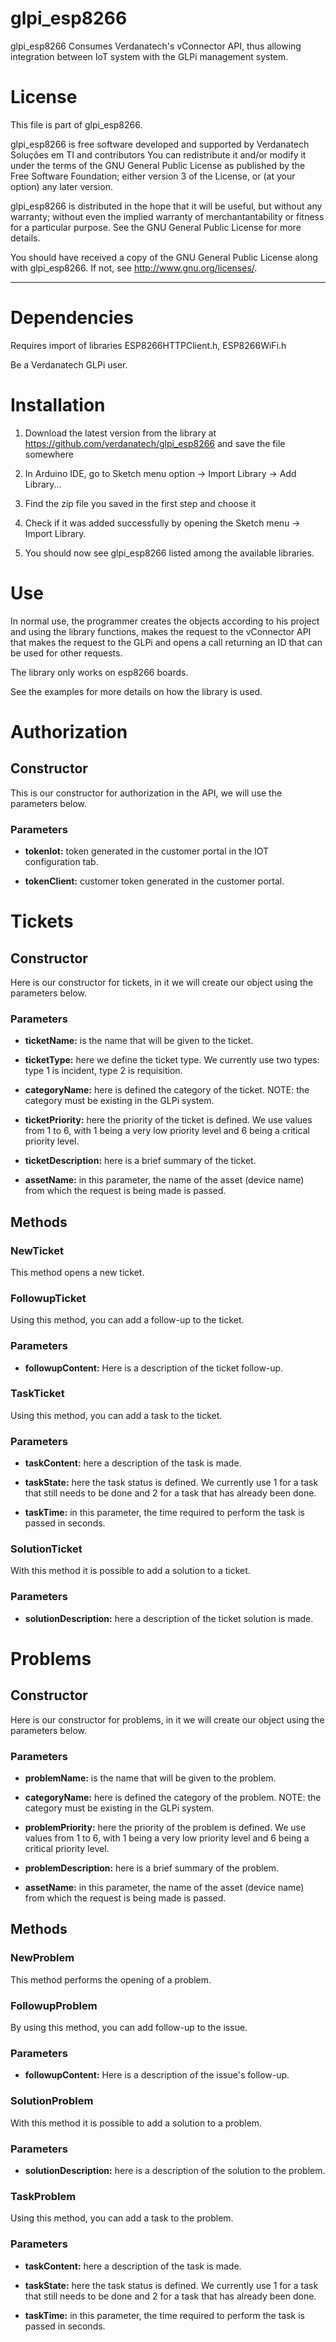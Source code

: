# glpi_esp8266

glpi_esp8266 Consumes Verdanatech's vConnector API, thus allowing integration between IoT system with the GLPi management system.

# License

This file is part of glpi_esp8266.

glpi_esp8266 is free software developed and supported
by Verdanatech Soluções em TI and contributors
You can redistribute it and/or modify
it under the terms of the GNU General Public License as published by
the Free Software Foundation; either version 3 of the License, or
(at your option) any later version.

glpi_esp8266 is distributed in the hope that it will be useful,
but without any warranty; without even the implied warranty of
merchantantability or fitness for a particular purpose.
See the GNU General Public License for more details.

You should have received a copy of the GNU General Public License
along with glpi_esp8266. If not, see <http://www.gnu.org/licenses/>.

---

# Dependencies

Requires import of libraries ESP8266HTTPClient.h, ESP8266WiFi.h

Be a Verdanatech GLPi user.

# Installation

1. Download the latest version from the library at https://github.com/verdanatech/glpi_esp8266 and save the file somewhere

2. In Arduino IDE, go to Sketch menu option -> Import Library -> Add Library...

3. Find the zip file you saved in the first step and choose it

4. Check if it was added successfully by opening the Sketch menu -> Import Library. 

5. You should now see glpi_esp8266 listed among the available libraries.

# Use

In normal use, the programmer creates the objects according to his project and using the library functions, makes the request to the vConnector API that makes the request to the GLPi and opens a call returning an ID that can be used for other requests.

The library only works on esp8266 boards.

See the examples for more details on how the library is used.


# Authorization


## Constructor
This is our constructor for authorization in the API, we will use the parameters below.


### Parameters

 - **tokenIot:** token generated in the customer portal in the IOT configuration tab.

 - **tokenClient:** customer token generated in the customer portal.


# Tickets


## Constructor
Here is our constructor for tickets, in it we will create our object using the parameters below.

### Parameters

 - **ticketName:** is the name that will be given to the ticket.

 - **ticketType:** here we define the ticket type. We currently use two types: type 1 is incident, type 2 is requisition.

 - **categoryName:** here is defined the category of the ticket. NOTE: the category must be existing in the GLPi system.

 - **ticketPriority:** here the priority of the ticket is defined. We use values from 1 to 6, with 1 being a very low priority level and 6 being a critical priority level.

 - **ticketDescription:** here is a brief summary of the ticket.

 - **assetName:** in this parameter, the name of the asset (device name) from which the request is being made is passed.


## Methods

### NewTicket
This method opens a new ticket.


### FollowupTicket
Using this method, you can add a follow-up to the ticket.


### Parameters

 - **followupContent:** Here is a description of the ticket follow-up.

### TaskTicket
Using this method, you can add a task to the ticket.


### Parameters

 - **taskContent:** here a description of the task is made.

 - **taskState:** here the task status is defined. We currently use 1 for a task that still needs to be done and 2 for a task that has already been done.

 - **taskTime:** in this parameter, the time required to perform the task is passed in seconds.


### SolutionTicket
With this method it is possible to add a solution to a ticket.


### Parameters

 - **solutionDescription:** here a description of the ticket solution is made.


# Problems

## Constructor
Here is our constructor for problems, in it we will create our object using the parameters below.

### Parameters

 - **problemName:** is the name that will be given to the problem.

 - **categoryName:** here is defined the category of the problem. NOTE: the category must be existing in the GLPi system.

 - **problemPriority:** here the priority of the problem is defined. We use values from 1 to 6, with 1 being a very low priority level and 6 being a critical priority level.

 - **problemDescription:** here is a brief summary of the problem.

 - **assetName:** in this parameter, the name of the asset (device name) from which the request is being made is passed.


## Methods

### NewProblem
This method performs the opening of a problem.


### FollowupProblem
By using this method, you can add follow-up to the issue.


### Parameters

 - **followupContent:** Here is a description of the issue's follow-up.


### SolutionProblem
With this method it is possible to add a solution to a problem.


### Parameters

 - **solutionDescription:** here is a description of the solution to the problem.

 ### TaskProblem
Using this method, you can add a task to the problem.


### Parameters

 - **taskContent:** here a description of the task is made.

 - **taskState:** here the task status is defined. We currently use 1 for a task that still needs to be done and 2 for a task that has already been done.

 - **taskTime:** in this parameter, the time required to perform the task is passed in seconds.


